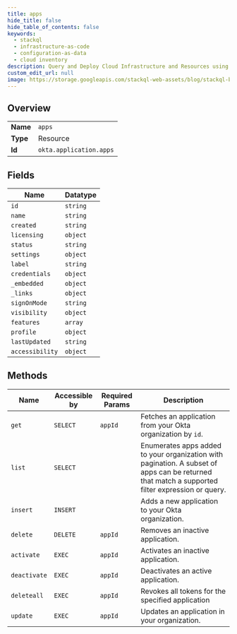 ```yaml
---
title: apps
hide_title: false
hide_table_of_contents: false
keywords:
  - stackql
  - infrastructure-as-code
  - configuration-as-data
  - cloud inventory
description: Query and Deploy Cloud Infrastructure and Resources using SQL
custom_edit_url: null
image: https://storage.googleapis.com/stackql-web-assets/blog/stackql-blog-post-featured-image.png
---
```

  
    

## Overview
<table><tbody>
<tr><td><b>Name</b></td><td><code>apps</code></td></tr>
<tr><td><b>Type</b></td><td>Resource</td></tr>
<tr><td><b>Id</b></td><td><code>okta.application.apps</code></td></tr>
</tbody></table>

## Fields
| Name | Datatype |
| ---- | -------- |
| `id` | `string` |
| `name` | `string` |
| `created` | `string` |
| `licensing` | `object` |
| `status` | `string` |
| `settings` | `object` |
| `label` | `string` |
| `credentials` | `object` |
| `_embedded` | `object` |
| `_links` | `object` |
| `signOnMode` | `string` |
| `visibility` | `object` |
| `features` | `array` |
| `profile` | `object` |
| `lastUpdated` | `string` |
| `accessibility` | `object` |
## Methods
| Name | Accessible by | Required Params | Description |
| ---- | ------------- | --------------- | ----------- |
| `get` | `SELECT` | `appId` | Fetches an application from your Okta organization by `id`. |
| `list` | `SELECT` |  | Enumerates apps added to your organization with pagination. A subset of apps can be returned that match a supported filter expression or query. |
| `insert` | `INSERT` |  | Adds a new application to your Okta organization. |
| `delete` | `DELETE` | `appId` | Removes an inactive application. |
| `activate` | `EXEC` | `appId` | Activates an inactive application. |
| `deactivate` | `EXEC` | `appId` | Deactivates an active application. |
| `deleteall` | `EXEC` | `appId` | Revokes all tokens for the specified application |
| `update` | `EXEC` | `appId` | Updates an application in your organization. |
